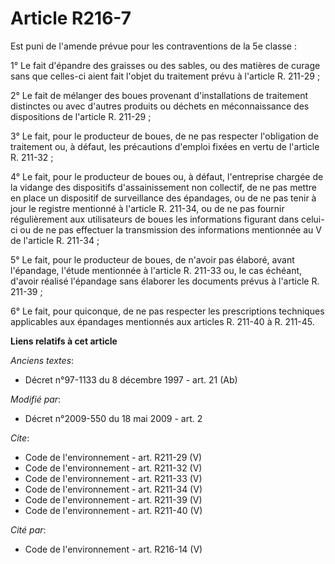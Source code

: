 # Article R216-7

Est puni de l'amende prévue pour les contraventions de la 5e classe : 

1° Le fait d'épandre des graisses ou des sables, ou des matières de curage sans que celles-ci aient fait l'objet du
traitement prévu à l'article R. 211-29 ; 

2° Le fait de mélanger des boues provenant d'installations de traitement distinctes ou avec d'autres produits ou déchets en
méconnaissance des dispositions de l'article R. 211-29 ; 

3° Le fait, pour le producteur de boues, de ne pas respecter l'obligation de traitement ou, à défaut, les précautions
d'emploi fixées en vertu de l'article R. 211-32 ; 

4° Le fait, pour le producteur de boues ou, à défaut, l'entreprise chargée de la vidange des dispositifs d'assainissement non
collectif, de ne pas mettre en place un dispositif de surveillance des épandages, ou de ne pas tenir à jour le registre
mentionné à l'article R. 211-34, ou de ne pas fournir régulièrement aux utilisateurs de boues les informations figurant dans
celui-ci ou de ne pas effectuer la transmission des informations mentionnée au V de l'article R. 211-34 ; 

5° Le fait, pour le producteur de boues, de n'avoir pas élaboré, avant l'épandage, l'étude mentionnée à l'article R. 211-33
ou, le cas échéant, d'avoir réalisé l'épandage sans élaborer les documents prévus à l'article R. 211-39 ; 

6° Le fait, pour quiconque, de ne pas respecter les prescriptions techniques applicables aux épandages mentionnés aux
articles R. 211-40 à R. 211-45.

**Liens relatifs à cet article**

_Anciens textes_:

  - Décret n°97-1133 du 8 décembre 1997 - art. 21 (Ab)

_Modifié par_:

  - Décret n°2009-550 du 18 mai 2009 - art. 2

_Cite_:

  - Code de l'environnement - art. R211-29 (V)
  - Code de l'environnement - art. R211-32 (V)
  - Code de l'environnement - art. R211-33 (V)
  - Code de l'environnement - art. R211-34 (V)
  - Code de l'environnement - art. R211-39 (V)
  - Code de l'environnement - art. R211-40 (V)

_Cité par_:

  - Code de l'environnement - art. R216-14 (V)

